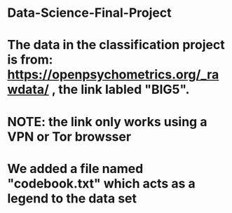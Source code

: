 # Data-Science-Final-Project
# The data in the classification project is from: https://openpsychometrics.org/_rawdata/ , the link labled "BIG5". 
# NOTE: the link only works using a VPN or Tor browsser
# We added a file named "codebook.txt" which acts as a legend to the data set
